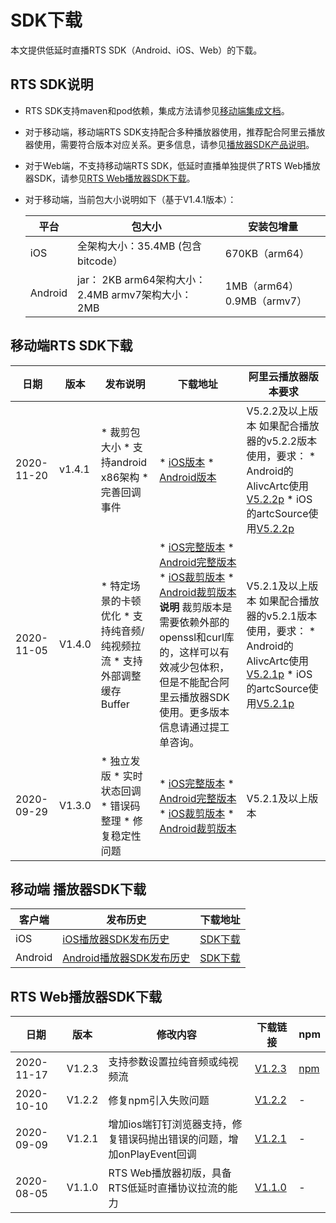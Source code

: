 SDK下载 
==========================

本文提供低延时直播RTS SDK（Android、iOS、Web）的下载。

RTS SDK说明 
------------------------------

* RTS SDK支持maven和pod依赖，集成方法请参见[移动端集成文档]()。

  

* 对于移动端，移动端RTS SDK支持配合多种播放器使用，推荐配合阿里云播放器使用，需要符合版本对应关系。更多信息，请参见[播放器SDK产品说明](https://help.aliyun.com/document_detail/125579.html)。

  

* 对于Web端，不支持移动端RTS SDK，低延时直播单独提供了RTS Web播放器SDK，请参见[RTS Web播放器SDK下载](#section-mgw-9so-1zb)。

  

* 对于移动端，当前包大小说明如下（基于V1.4.1版本）：

  

  |   平台    |                                    包大小                                     |                  安装包增量                  |
  |---------|----------------------------------------------------------------------------|-----------------------------------------|
  | iOS     | 全架构大小：35.4MB (包含bitcode）                                                   | 670KB（arm64）                            |
  | Android | jar：  2KB arm64架构大小： 2.4MB armv7架构大小：  2MB | 1MB（arm64） 0.9MB（armv7） |

  

  




移动端RTS SDK下载 
---------------------------------



|     日期     |   版本   |                                                                                              发布说明                                                                                               |                                                                                                                                                                                                                                                                                                                                                                                                                             下载地址                                                                                                                                                                                                                                                                                                                                                                                                                             |                                                                                                                                                                                                                        阿里云播放器版本要求                                                                                                                                                                                                                        |
|------------|--------|-------------------------------------------------------------------------------------------------------------------------------------------------------------------------------------------------|--------------------------------------------------------------------------------------------------------------------------------------------------------------------------------------------------------------------------------------------------------------------------------------------------------------------------------------------------------------------------------------------------------------------------------------------------------------------------------------------------------------------------------------------------------------------------------------------------------------------------------------------------------------------------------------------------------------------------------------------------------------------------------------------------------------------------------------------------------------|----------------------------------------------------------------------------------------------------------------------------------------------------------------------------------------------------------------------------------------------------------------------------------------------------------------------------------------------------------------------------------------------------------------------------------------------------------|
| 2020-11-20 | v1.4.1 | * 裁剪包大小   * 支持android x86架构   * 完善回调事件                                      | * [iOS版本](https://alivc-demo-cms.alicdn.com/versionProduct/sourceCode/rts/1.4.1/iOS_rts_sdk_version1.4.1_date20.11.20.zip)   * [Android版本](https://alivc-demo-cms.alicdn.com/versionProduct/sourceCode/rts/1.4.1/android_rts_sdk_version1.4.1_date20.11.20.zip)                                                                                                                                                                                                                                                                                                                                                                                                                                                                           | V5.2.2及以上版本 如果配合播放器的v5.2.2版本使用，要求： * Android的AlivcArtc使用[V5.2.2p](https://alivc-demo-cms.alicdn.com/versionProduct/sourceCode/rts/1.4.1/AlivcArtc-5.2.2p.aar)   * iOS的artcSource使用[V5.2.2p](https://alivc-demo-cms.alicdn.com/versionProduct/sourceCode/rts/1.4.1/artcSource.framework-5.2.2p.zip)    |
| 2020-11-05 | V1.4.0 | * 特定场景的卡顿优化   * 支持纯音频/纯视频拉流   * 支持外部调整缓存Buffer                              | * [iOS完整版本](https://alivc-demo-cms.alicdn.com/versionProduct/sourceCode/rts/1.4.0/iOS_rts_sdk_version1.4.0_data11.05.zip)   * [Android完整版本]( https://alivc-demo-cms.alicdn.com/versionProduct/sourceCode/rts/1.4.0/Android_rts_sdk_version1.4.0_data11.05.zip)   * [iOS裁剪版本](https://alivc-demo-cms.alicdn.com/versionProduct/sourceCode/rts/1.4.0/iOS_rts_sdk_version1.4.0_extsslcurl_data11.05.zip)   * [Android裁剪版本](https://alivc-demo-cms.alicdn.com/versionProduct/sourceCode/rts/1.4.0/Android_rts_sdk_version1.4.0_extsslcurl_data11.05.zip)    **说明** 裁剪版本是需要依赖外部的openssl和curl库的，这样可以有效减少包体积，但是不能配合阿里云播放器SDK使用。更多版本信息请通过提工单咨询。 | V5.2.1及以上版本 如果配合播放器的v5.2.1版本使用，要求： * Android的AlivcArtc使用[V5.2.1p](https://alivc-demo-cms.alicdn.com/versionProduct/sourceCode/rts/1.4.0/AlivcArtc-5.2.1p.aar)   * iOS的artcSource使用[V5.2.1p](https://alivc-demo-cms.alicdn.com/versionProduct/sourceCode/rts/1.4.0/artcSource-5.2.1p.framework.zip)    |
| 2020-09-29 | V1.3.0 | * 独立发版   * 实时状态回调   * 错误码整理   * 修复稳定性问题    | * [iOS完整版本](https://alivc-demo-cms.alicdn.com/versionProduct/sourceCode/rts/1.3.0/iOS_rts_sdk_version1.3.0_data9.29.zip)   * [Android完整版本](https://alivc-demo-cms.alicdn.com/versionProduct/sourceCode/rts/1.3.0/Android_rts_sdk_version1.3.0_data9.29.zip)   * [iOS裁剪版本](https://alivc-demo-cms.alicdn.com/versionProduct/sourceCode/rts/1.3.0/iOS_rts_sdk_version1.3.0_extsslcurl_data10.14.zip)   * [Android裁剪版本](https://alivc-demo-cms.alicdn.com/versionProduct/sourceCode/rts/1.3.0/Android_rts_sdk_version1.3.0_extsslcurl_data10.14.zip)                                                                                       | V5.2.1及以上版本                                                                                                                                                                                                                                                                                                                                                                                                                                              |



移动端 播放器SDK下载 
---------------------------------



|   客户端   |                                        发布历史                                        |                        下载地址                         |
|---------|------------------------------------------------------------------------------------|-----------------------------------------------------|
| iOS     | [iOS播放器SDK发布历史](/intl.zh-CN/SDK下载/播放器SDK发布历史/iOS播放器SDK.md)         | [SDK下载](/intl.zh-CN/SDK下载/SDK下载.md) |
| Android | [Android播放器SDK发布历史](/intl.zh-CN/SDK下载/播放器SDK发布历史/Android播放器SDK.md) | [SDK下载](/intl.zh-CN/SDK下载/SDK下载.md) |



RTS Web播放器SDK下载 
------------------------------------



|     日期     |   版本   |                    修改内容                    |                                          下载链接                                          |                                 npm                                 |
|------------|--------|--------------------------------------------|----------------------------------------------------------------------------------------|---------------------------------------------------------------------|
| 2020-11-17 | V1.2.3 | 支持参数设置拉纯音频或纯视频流                            | [V1.2.3](https://g.alicdn.com/AliRTC/H5RTSSdk/1.2.3/aliyun-rts-sdk.js) | [npm](https://www.npmjs.com/package/aliyun-rts-sdk) |
| 2020-10-10 | V1.2.2 | 修复npm引入失败问题                                | [V1.2.2](https://g.alicdn.com/AliRTC/H5RTSSdk/1.2.2/aliyun-rts-sdk.js) | -                                                                   |
| 2020-09-09 | V1.2.1 | 增加ios端钉钉浏览器支持，修复错误码抛出错误的问题，增加onPlayEvent回调 | [V1.2.1](https://g.alicdn.com/AliRTC/H5RTSSdk/1.2.1/aliyun-rts-sdk.js) | -                                                                   |
| 2020-08-05 | V1.1.0 | RTS Web播放器初版，具备RTS低延时直播协议拉流的能力             | [V1.1.0](https://g.alicdn.com/AliRTC/H5RTSSdk/1.1.0/aliyun-rts-sdk.js) | -                                                                   |


